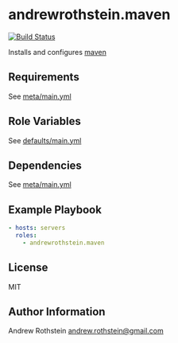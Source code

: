 andrewrothstein.maven
=========
[![Build Status](https://travis-ci.org/andrewrothstein/ansible-maven.svg?branch=master)](https://travis-ci.org/andrewrothstein/ansible-maven)

Installs and configures [maven](https://maven.apache.org/)

Requirements
------------

See [meta/main.yml](meta/main.yml)

Role Variables
--------------

See [defaults/main.yml](defaults/main.yml)

Dependencies
------------

See [meta/main.yml](meta/main.yml)

Example Playbook
----------------

```yml
- hosts: servers
  roles:
    - andrewrothstein.maven
```

License
-------

MIT

Author Information
------------------

Andrew Rothstein <andrew.rothstein@gmail.com>

